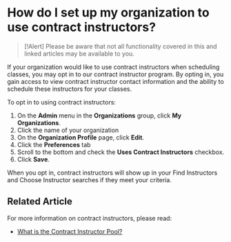 # How do I set up my organization to use contract instructors?

> [!Alert] Please be aware that not all functionality covered in this and linked articles may be available to you.

If your organization would like to use contract instructors when scheduling classes, you may opt in to our contract instructor program. By opting in, you gain access to view contract instructor contact information and the ability to schedule these instructors for your classes.

To opt in to using contract instructors:
1. On the **Admin** menu in the **Organizations** group, click **My Organizations**. 
1. Click the name of your organization
1. On the **Organization Profile** page, click **Edit**. 
1. Click the **Preferences** tab
1. Scroll to the bottom and check the **Uses Contract Instructors** checkbox.
1. Click **Save**.

When you opt in, contract instructors will show up in your Find Instructors and Choose Instructor searches if they meet your criteria.

## Related Article
For more information on contract instructors, please read:

- [What is the Contract Instructor Pool?](what-is-contract-instructor-pool.md)
